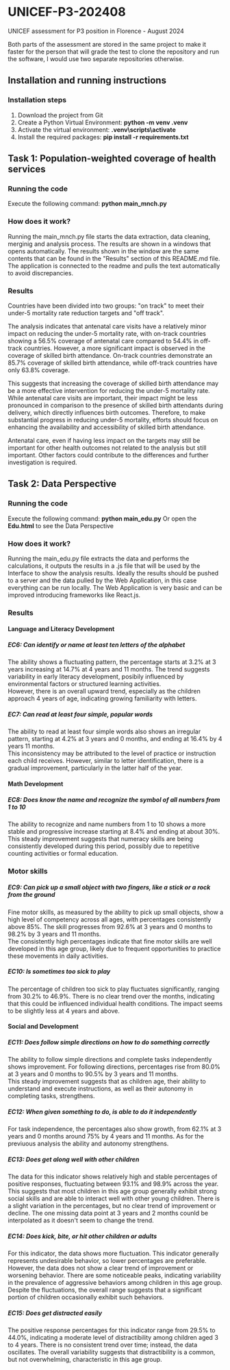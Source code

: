 # UNICEF-P3-202408
UNICEF assessment for P3 position in Florence - August 2024  

Both parts of the assessment are stored in the same project to make it faster for the person that will grade the test to clone the repository and run the software, I would use two separate repositories otherwise.  


## Installation and running instructions
### Installation steps
1. Download the project from Git
2. Create a Python Virtual Environment: **python -m venv .venv**
3. Activate the virtual environment: **.venv\scripts\activate**
3. Install the required packages: **pip install -r requirements.txt**

## Task 1: Population-weighted coverage of health services
### Running the code
Execute the following command: **python main_mnch.py**

### How does it work?
Running the main_mnch.py file starts the data extraction, data cleaning, merginig and analysis process. The results are shown in a windows that opens automatically.
The results shown in the window are the same contents that can be found in the "Results" section of this README.md file. The application is connected to the readme and pulls the text automatically to avoid discrepancies.

### Results
<!--_Task1_result_start-->
Countries have been divided into two groups: "on track" to meet their under-5 mortality rate reduction targets and "off track". 

The analysis indicates that antenatal care visits have a relatively minor impact on reducing the under-5 mortality rate, with on-track countries showing a 56.5% coverage of antenatal care compared to 54.4% in off-track countries. However, a more significant impact is observed in the coverage of skilled birth attendance. On-track countries demonstrate an 85.7% coverage of skilled birth attendance, while off-track countries have only 63.8% coverage.  

This suggests that increasing the coverage of skilled birth attendance may be a more effective intervention for reducing the under-5 mortality rate.  
While antenatal care visits are important, their impact might be less pronounced in comparison to the presence of skilled birth attendants during delivery, which directly influences birth outcomes. Therefore, to make substantial progress in reducing under-5 mortality, efforts should focus on enhancing the availability and accessibility of skilled birth attendance. 

Antenatal care, even if having less impact on the targets may still be important for other health outcomes not related to the analysis but still important.
Other factors could contribute to the differences and further investigation is required.
<!--_Task1_result_end-->

## Task 2: Data Perspective
### Running the code
Execute the following command: **python main_edu.py**
Or open the **Edu.html** to see the Data Perspective

### How does it work?
Running the main_edu.py file extracts the data and performs the calculations, it outputs the results in a .js file that will be used by the Interface to show the analysis results. Ideally the results should be pushed to a server and the data pulled by the Web Application, in this case everything can be run locally.
The Web Application is very basic and can be improved introducing frameworks like React.js.


### Results
#### Language and Literacy Development
##### EC6: Can identify or name at least ten letters of the alphabet
<!--_Task2_result_EC6_start-->
The ability shows a fluctuating pattern, the percentage starts at 3.2% at 3 years increasing at 14.7% at 4 years and 11 months. The trend suggests variability in early literacy development, posibily influenced by environmental factors or structured learning activities.  
However, there is an overall upward trend, especially as the children approach 4 years of age, indicating growing familiarity with letters.
<!--_Task2_result_EC6_end-->

##### EC7: Can read at least four simple, popular words
<!--_Task2_result_EC7_start-->
The ability to read at least four simple words also shows an irregular pattern, starting at 4.2% at 3 years and 0 months, and ending at 16.4% by 4 years 11 months.  
This inconsistency may be attributed to the level of practice or instruction each child receives. However, similar to letter identification, there is a gradual improvement, particularly in the latter half of the year.
<!--_Task2_result_EC7_end-->

#### Math Development
##### EC8: Does know the name and recognize the symbol of all numbers from 1 to 10
<!--_Task2_result_EC8_start-->
The ability to recognize and name numbers from 1 to 10 shows a more stable and progressive increase starting at 8.4% and ending at about 30%.  
This steady improvement suggests that numeracy skills are being consistently developed during this period, possibly due to repetitive counting activities or formal education.
<!--_Task2_result_EC8_end-->

### Motor skills
##### EC9: Can pick up a small object with two fingers, like a stick or a rock from the ground
<!--_Task2_result_EC9_start-->
Fine motor skills, as measured by the ability to pick up small objects, show a high level of competency across all ages, with percentages consistently above 85%. The skill progresses from 92.6% at 3 years and 0 months to 98.2% by 3 years and 11 months.  
The consistently high percentages indicate that fine motor skills are well developed in this age group, likely due to frequent opportunities to practice these movements in daily activities.
<!--_Task2_result_EC9_end-->

##### EC10: Is sometimes too sick to play
<!--_Task2_result_EC10_start-->
The percentage of children too sick to play fluctuates significantly, ranging from 30.2% to 46.9%. There is no clear trend over the months, indicating that this could be influenced individual health conditions. The impact seems to be slightly less at 4 years and above.
<!--_Task2_result_EC10_end-->

#### Social and Development
##### EC11: Does follow simple directions on how to do something correctly
<!--_Task2_result_EC11_start-->
The ability to follow simple directions and complete tasks independently shows improvement. For following directions, percentages rise from 80.0% at 3 years and 0 months to 90.5% by 3 years and 11 months.  
This steady improvement suggests that as children age, their ability to understand and execute instructions, as well as their autonomy in completing tasks, strengthens.
<!--_Task2_result_EC11_end-->

##### EC12: When given something to do, is able to do it independently
<!--_Task2_result_EC12_start-->
For task independence, the percentages also show growth, from 62.1% at 3 years and 0 months around 75% by 4 years and 11 months.
As for the previuous analysis the ability and autonomy strengthens.
<!--_Task2_result_EC12_end-->

##### EC13: Does get along well with other children
<!--_Task2_result_EC13_start-->
The data for this indicator shows relatively high and stable percentages of positive responses, fluctuating between 93.1% and 98.9% across the year. This suggests that most children in this age group generally exhibit strong social skills and are able to interact well with other young children. There is a slight variation in the percentages, but no clear trend of improvement or decline. The one missing data point at 3 years and 2 months counld be interpolated as it doesn't seem to change the trend.
<!--_Task2_result_EC13_end-->

##### EC14: Does kick, bite, or hit other children or adults
<!--_Task2_result_EC14_start-->
For this indicator, the data shows more fluctuation. This indicator generally represents undesirable behavior, so lower percentages are preferable. However, the data does not show a clear trend of improvement or worsening behavior. There are some noticeable peaks, indicating variability in the prevalence of aggressive behaviors among children in this age group. Despite the fluctuations, the overall range suggests that a significant portion of children occasionally exhibit such behaviors.
<!--_Task2_result_EC14_end-->

##### EC15: Does get distracted easily
<!--_Task2_result_EC15_start-->
The positive response percentages for this indicator range from 29.5% to 44.0%, indicating a moderate level of distractibility among children aged 3 to 4 years. There is no consistent trend over time; instead, the data oscillates. The overall variability suggests that distractibility is a common, but not overwhelming, characteristic in this age group.
<!--_Task2_result_EC15_end-->
